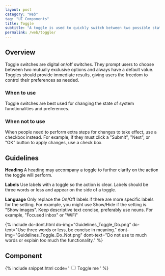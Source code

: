 ```yaml
---
layout: post
category: "Web"
tag: "UI Components"
title: Toggle
subtitle: "A toggle is used to quickly switch between two possible states. They are commonly used for “on/off” switches."
permalink: /web/toggle/
---
```


## Overview

Toggle switches are digital on/off switches. They prompt users to choose between two mutually exclusive options and always have a default value. Toggles should provide immediate results, giving users the freedom to control their preferences as needed.

### When to use

Toggle switches are best used for changing the state of system functionalities and preferences. 

### When not to use

When people need to perform extra steps for changes to take effect, use a checkbox instead. For example, if they must click a "Submit", "Next", or "OK" button to apply changes, use a check box.

## Guidelines

**Heading**
A heading may accompany a toggle to further clarify on the action the toggle will perform.

**Labels**
Use labels with a toggle so the action is clear. Labels should be three words or less and appear on the side of a toggle.

**Language**
Only replace the On/Off labels if there are more specific labels for the setting. For example, you might use Show/Hide if the setting is "Show images". Keep descriptive text concise, preferably use nouns. For example, "Focused inbox" or "WiFi"

{% include do-dont.html 
  do-img="Guidelines_Toggle_Do.png"
  do-text="Use three words or less, be concise in meaning."
  dont-img="Guidelines_Toggle_Do_Not.png"
  dont-text="Do not use to much words or explain too much the functionality."
%}


## Component

{% include snippet.html code='
<label class="toggle">
  <input type="checkbox">
  <span>Toggle me</span>
</label>
' %}
